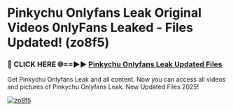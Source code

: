 # Pinkychu Onlyfans Leak Original Videos 0nlyFans Leaked - Files Updated! (zo8f5)

<h3>🔴 CLICK HERE 🌐==►► <a href="https://tinyurl.com/2jnfzry5" rel="nofollow">Pinkychu Onlyfans Leak Updated Files</a></h3>

Get Pinkychu Onlyfans Leak and all content. Now you can access all videos and pictures of Pinkychu Onlyfans Leak. New Updated Files 2025!

[![zo8f5](https://i.imgur.com/GyGTBgg.gif)](https://tinyurl.com/2jnfzry5)
